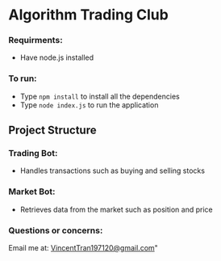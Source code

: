 # Algorithm Trading Club 

### Requirments: <br>
- Have node.js installed <br>

### To run: <br>
- Type ```npm install``` to install all the dependencies <br>
- Type ```node index.js``` to run the application <br>

## Project Structure 

### Trading Bot: <br>
- Handles transactions such as buying and selling stocks <br>

### Market Bot: <br>
- Retrieves data from the market such as position and price <br>

### Questions or concerns: <br>
Email me at: VincentTran197120@gmail.com"
